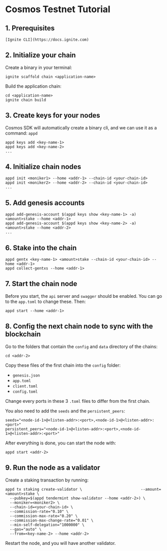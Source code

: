 # Cosmos Testnet Tutorial

## 1. Prerequisites

```
[Ignite CLI](https://docs.ignite.com)
```

## 2. Initialize your chain

Create a binary in your terminal:

```
ignite scaffold chain <application-name>
```

Build the application chain:

```
cd <application-name>
ignite chain build
```

## 3. Create keys for your nodes

Cosmos SDK will automatically create a binary cli, and we can use it as a command: `appd`

```
appd keys add <key-name-1>
appd keys add <key-name-2>
...
```

## 4. Initialize chain nodes

```
appd init <moniker1> --home <addr-1> --chain-id <your-chain-id>
appd init <moniker2> --home <addr-2> --chain-id <your-chain-id>
...
```

## 5. Add genesis accounts

```
appd add-genesis-account $(appd keys show <key-name-1> -a) <amount>stake --home <addr-1>
appd add-genesis-account $(appd keys show <key-name-2> -a) <amount>stake --home <addr-2>
...
```

## 6. Stake into the chain

```
appd gentx <key-name-1> <amount>stake --chain-id <your-chain-id> --home <addr-1>
appd collect-gentxs --home <addr-1>
```

## 7. Start the chain node

Before you start, the `api` server and `swagger` should be enabled. You can go to the `app.toml` to change these. Then:

```
appd start --home <addr-1>
```

## 8. Config the next chain node to sync with the blockchain

Go to the folders that contain the `config` and `data` directory of the chains:

```
cd <addr-2>
```

Copy these files of the first chain into the `config` folder:

- `genesis.json`
- `app.toml`
- `client.toml`
- `config.toml`

Change every ports in these 3 `.toml` files to differ from the first chain.

You also need to add the `seeds` and the `persistent_peers`:

```
seeds="<node-id-1>@<listen-addr>:<port>,<node-id-1>@<listen-addr>:<port>"
persistent_peers="<node-id-1>@<listen-addr>:<port>,<node-id-1>@<listen-addr>:<port>"

```

After everything is done, you can start the node with:

```
appd start <addr-2>
```

## 9. Run the node as a validator

Create a staking transaction by running:

```
appd tx staking create-validator \                          --amount=<amount>stake \
  --pubkey=$(appd tendermint show-validator --home <addr-2>) \
  --moniker=<moniker2> \
  --chain-id=<your-chain-id> \
  --commission-rate="0.10" \
  --commission-max-rate="0.20" \
  --commission-max-change-rate="0.01" \
  --min-self-delegation="1000000" \
  --gas="auto" \
  --from=<key-name-2> --home <addr-2>
```

Restart the node, and you will have another validator.
